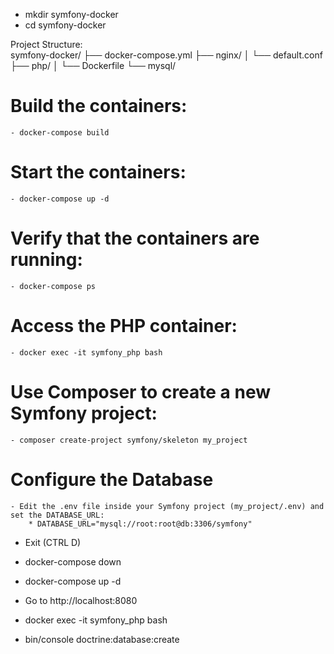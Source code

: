 - mkdir symfony-docker
- cd symfony-docker

Project Structure:    
    symfony-docker/
    ├── docker-compose.yml
    ├── nginx/
    │   └── default.conf
    ├── php/
    │   └── Dockerfile
    └── mysql/

# Build the containers:
    - docker-compose build

# Start the containers:
    - docker-compose up -d

# Verify that the containers are running:
    - docker-compose ps

# Access the PHP container:
    - docker exec -it symfony_php bash

# Use Composer to create a new Symfony project:
    - composer create-project symfony/skeleton my_project

# Configure the Database
    - Edit the .env file inside your Symfony project (my_project/.env) and set the DATABASE_URL:
        * DATABASE_URL="mysql://root:root@db:3306/symfony"

- Exit (CTRL D)

- docker-compose down
- docker-compose up -d

- Go to http://localhost:8080

- docker exec -it symfony_php bash

- bin/console doctrine:database:create



